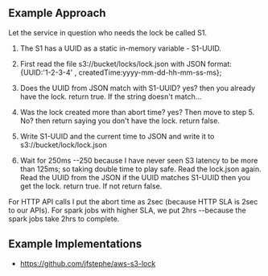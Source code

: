 ## Example Approach

Let the service in question who needs the lock be called S1.

1. The S1 has a UUID as a static in-memory variable - S1-UUID.

2. First read the file s3://bucket/locks/lock.json with JSON format: {UUID:'1-2-3-4' , createdTime:yyyy-mm-dd-hh-mm-ss-ms};

3. Does the UUID from JSON match with S1-UUID? yes? then you already have the lock. return true. If the string doesn't match...

4. Was the lock created more than abort time? yes? Then move to step 5. No? then return saying you don't have the lock. return false.

5. Write S1-UUID and the current time to JSON and write it to s3://bucket/lock/lock.json

6. Wait for 250ms --250 because I have never seen S3 latency to be more than 125ms; so taking double time to play safe. Read the lock.json again. Read the UUID from the JSON if the UUID matches S1-UUID then you get the lock. return true. If not return false.

For HTTP API calls I put the abort time as 2sec (because HTTP SLA is 2sec to our APIs). For spark jobs with higher SLA, we put 2hrs --because the spark jobs take 2hrs to complete.

## Example Implementations

- https://github.com/jfstephe/aws-s3-lock
